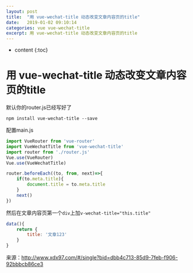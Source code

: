 ```yaml
---
layout: post
title:  "用 vue-wechat-title 动态改变文章内容页的title"
date:   2019-01-02 09:10:14
categories: vue vue-wechat-title
excerpt: 用 vue-wechat-title 动态改变文章内容页的title
---
```


* content
{:toc}

# 用 vue-wechat-title 动态改变文章内容页的title

默认你的router.js已经写好了

```
npm install vue-wechat-title --save
```

配置main.js
```js
import VueRouter from 'vue-router'
import VueWechatTitle from 'vue-wechat-title'
import router from './router.js'
Vue.use(VueRouter)
Vue.use(VueWechatTitle)

router.beforeEach((to, from, next)=>{
    if(to.meta.title){
        document.title = to.meta.title
    }
    next()
})
```

然后在文章内容页第一个`div`上加`v-wechat-title="this.title"`
```js
data(){
    return {
        title: '文章123'
    }
}
```

来源：http://www.xdx97.com/#/single?bid=dbb4c713-85d9-7feb-f906-92bbbcb86ce3